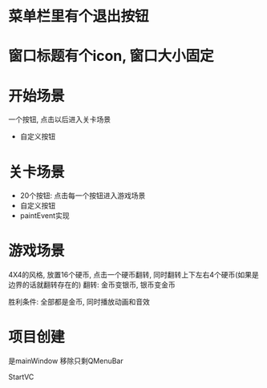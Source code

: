 # 菜单栏里有个退出按钮

# 窗口标题有个icon, 窗口大小固定


# 开始场景

一个按钮, 点击以后进入关卡场景

- 自定义按钮

# 关卡场景

- 20个按钮: 点击每一个按钮进入游戏场景
- 自定义按钮
- paintEvent实现

# 游戏场景

4X4的风格,  放置16个硬币, 点击一个硬币翻转, 同时翻转上下左右4个硬币(如果是边界的话就翻转存在的)
翻转: 金币变银币, 银币变金币

胜利条件: 全部都是金币, 同时播放动画和音效


# 项目创建

是mainWindow
移除只剩QMenuBar

StartVC